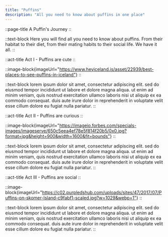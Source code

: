 ```yaml
---
title: "Puffins"
description: "All you need to know about puffins in one place"
---
```


<!-- Opening Block -->

::page-title
A Puffin's Journey
::

::text-block
Here you will find all you need to know about puffins. From their habitat to their diet, from their mating habits to their social life. We have it all.
::

<!-- ## Act I -->

::act-title
Act I - Puffins are cute
::

::image-block{imageUrl="https://www.heyiceland.is/asset/22939/best-places-to-see-puffins-in-iceland"}
::

::text-block
lorem ipsum dolor sit amet, consectetur adipiscing elit. sed do eiusmod tempor incididunt ut labore et dolore magna aliqua. ut enim ad minim veniam, quis nostrud exercitation ullamco laboris nisi ut aliquip ex ea commodo consequat. duis aute irure dolor in reprehenderit in voluptate velit esse cillum dolore eu fugiat nulla pariatur.
::

<!-- ## Act II -->

::act-title
Act II - Puffins are curious
::

::image-block{imageUrl="https://imageio.forbes.com/specials-images/imageserve/650c5eea4ef78e5f814f20b5/0x0.jpg?format=jpg&height=900&width=1600&fit=bounds"}
::

::text-block
lorem ipsum dolor sit amet, consectetur adipiscing elit. sed do eiusmod tempor incididunt ut labore et dolore magna aliqua. ut enim ad minim veniam, quis nostrud exercitation ullamco laboris nisi ut aliquip ex ea commodo consequat. duis aute irure dolor in reprehenderit in voluptate velit esse cillum dolore eu fugiat nulla pariatur.
::

<!-- ## Act III -->

::act-title
Act III - Puffins are social
::

::image-block{imageUrl="https://c02.purpledshub.com/uploads/sites/47/2017/07/Puffins-on-skomer-Island-c9fabf1-scaled.jpg?w=1029&webp=1"}
::

::text-block
lorem ipsum dolor sit amet, consectetur adipiscing elit. sed do eiusmod tempor incididunt ut labore et dolore magna aliqua. ut enim ad minim veniam, quis nostrud exercitation ullamco laboris nisi ut aliquip ex ea commodo consequat. duis aute irure dolor in reprehenderit in voluptate velit esse cillum dolore eu fugiat nulla pariatur.
::
